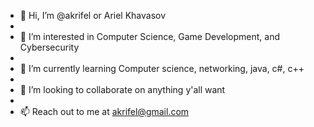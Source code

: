 - 👋 Hi, I’m @akrifel or Ariel Khavasov
- 
- 👀 I’m interested in Computer Science, Game Development, and Cybersecurity
- 
- 🌱 I’m currently learning Computer science, networking, java, c#, c++
- 
- 💞️ I’m looking to collaborate on anything y'all want
- 
- 📫 Reach out to me at akrifel@gmail.com

<!---
akrifel/akrifel is a ✨ special ✨ repository because its `README.md` (this file) appears on your GitHub profile.
You can click the Preview link to take a look at your changes.
--->
